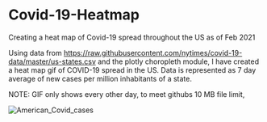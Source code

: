 # Covid-19-Heatmap
Creating a heat map of Covid-19 spread throughout the US as of Feb 2021

Using data from https://raw.githubusercontent.com/nytimes/covid-19-data/master/us-states.csv and the plotly choropleth module, I have created a heat map gif of COVID-19 spread in the US. Data is represented as 7 day average of new cases per million inhabitants of a state.

NOTE: GIF only shows every other day, to meet githubs 10 MB file limit,

![American_Covid_cases](https://user-images.githubusercontent.com/65193347/107431030-e8c8c100-6af3-11eb-8c50-b7f3ebb5ac16.gif)
